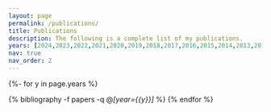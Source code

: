 ```yaml
---
layout: page
permalink: /publications/
title: Publications
description: The following is a complete list of my publications.
years: [2024,2023,2022,2021,2020,2019,2018,2017,2016,2015,2014,2013,2012,2011,2010,2009,2008,2005]
nav: true
nav_order: 2
---
```


<!-- _pages/publications.md -->

<!--
___

<h2>Preprints</h2>

<div class="publications">

{% bibliography -f preprints %}

</div>
___
-->

<div class="publications">

{%- for y in page.years %}
  
  {% bibliography -f papers -q @*[year={{y}}]* %}
{% endfor %}

</div>
